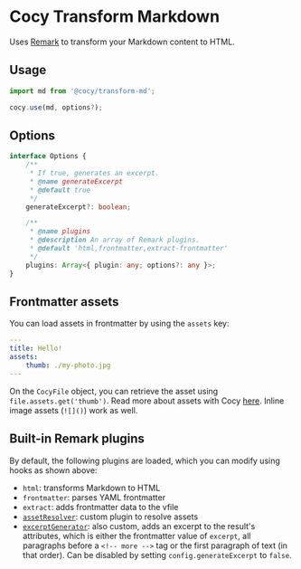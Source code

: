 # Cocy Transform Markdown

Uses [Remark](https://github.com/remarkjs/remark) to transform your Markdown content to HTML.

## Usage

```ts
import md from '@cocy/transform-md';

cocy.use(md, options?);
```

## Options

```ts
interface Options {
	/**
	 * If true, generates an excerpt.
	 * @name generateExcerpt
	 * @default true
	 */
	generateExcerpt?: boolean;

	/**
	 * @name plugins
	 * @description An array of Remark plugins.
	 * @default 'html,frontmatter,extract-frontmatter'
	 */
	plugins: Array<{ plugin: any; options?: any }>;
}
```

## Frontmatter assets

You can load assets in frontmatter by using the `assets` key:

```yaml
---
title: Hello!
assets:
	thumb: ./my-photo.jpg
---
```

On the `CocyFile` object, you can retrieve the asset using `file.assets.get('thumb')`. Read more about assets with Cocy [here](https://github.com/krmax44/cocy/tree/main/packages/cocy#assets). Inline image assets (`![]()`) work as well.

## Built-in Remark plugins

By default, the following plugins are loaded, which you can modify using hooks as shown above:

- `html`: transforms Markdown to HTML
- `frontmatter`: parses YAML frontmatter
- `extract`: adds frontmatter data to the vfile
- [`assetResolver`](https://github.com/krmax44/cocy/blob/main/packages/transform-markdown/src/plugins/assetResolver.ts): custom plugin to resolve assets
- [`excerptGenerator`](https://github.com/krmax44/cocy/blob/main/packages/transform-markdown/src/excerptGenerator.ts): also custom, adds an excerpt to the result's attributes, which is either the frontmatter value of `excerpt`, all paragraphs before a `<!-- more -->` tag or the first paragraph of text (in that order). Can be disabled by setting `config.generateExcerpt` to `false`.
